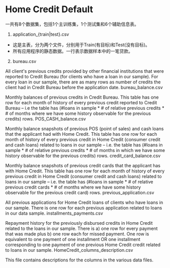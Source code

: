 # Home Credit Default 

一共有8个数据集，包括1个主训练集，1个测试集和6个辅助信息表。

1. application_{train|test}.csv
- 这是主表，分为两个文件，分别用于Train(有目标)和Test(没有目标)。
- 所有应用程序的静态数据。一行表示数据样本中的一笔贷款。

2. bureau.csv

All client's previous credits provided by other financial institutions that were reported to Credit Bureau (for clients who have a loan in our sample).
For every loan in our sample, there are as many rows as number of credits the client had in Credit Bureau before the application date.
bureau_balance.csv

Monthly balances of previous credits in Credit Bureau.
This table has one row for each month of history of every previous credit reported to Credit Bureau – i.e the table has (#loans in sample * # of relative previous credits * # of months where we have some history observable for the previous credits) rows.
POS_CASH_balance.csv

Monthly balance snapshots of previous POS (point of sales) and cash loans that the applicant had with Home Credit.
This table has one row for each month of history of every previous credit in Home Credit (consumer credit and cash loans) related to loans in our sample – i.e. the table has (#loans in sample * # of relative previous credits * # of months in which we have some history observable for the previous credits) rows.
credit_card_balance.csv

Monthly balance snapshots of previous credit cards that the applicant has with Home Credit.
This table has one row for each month of history of every previous credit in Home Credit (consumer credit and cash loans) related to loans in our sample – i.e. the table has (#loans in sample * # of relative previous credit cards * # of months where we have some history observable for the previous credit card) rows.
previous_application.csv

All previous applications for Home Credit loans of clients who have loans in our sample.
There is one row for each previous application related to loans in our data sample.
installments_payments.csv

Repayment history for the previously disbursed credits in Home Credit related to the loans in our sample.
There is a) one row for every payment that was made plus b) one row each for missed payment.
One row is equivalent to one payment of one installment OR one installment corresponding to one payment of one previous Home Credit credit related to loans in our sample.
HomeCredit_columns_description.csv

This file contains descriptions for the columns in the various data files.
